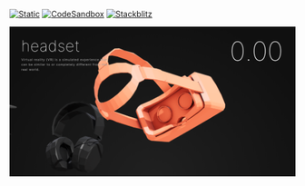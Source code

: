 [![Static](https://img.shields.io/badge/demo-%23646CFF.svg?logo=html5&logoColor=white)](https://pmndrs.github.io/examples/camera-scroll)
[![CodeSandbox](https://img.shields.io/badge/codesandbox-040404?logo=codesandbox&logoColor=DBDBDB)](https://codesandbox.io/s/github/pmndrs/examples/tree/main/apps/camera-scroll)
[![Stackblitz](https://img.shields.io/badge/stackblitz-fff?logo=Stackblitz&logoColor=1389FD)](https://stackblitz.com/github/pmndrs/examples/tree/main/apps/camera-scroll)

![](thumbnail.png)

